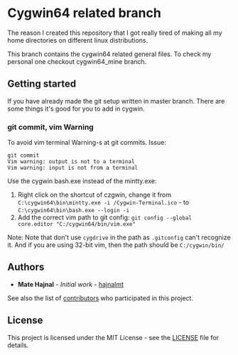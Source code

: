 # Cygwin64 related branch
The reason I created this repository that I got really tired of making all my
home directories on different linux distributions.

This branch contains the cygwin64 related general files. To check my personal
one checkout cygwin64_mine branch.

## Getting started
If you have already made the git setup written in master branch.
There are some things it's good for you to add in cygwin.

### git commit, vim Warning
To avoid vim terminal Warning-s at git commits.
Issue:
```
git commit
Vim warning: output is not to a terminal
Vim warning: input is not from a terminal
```
Use the cygwin bash.exe instead of the mintty.exe:
1. Right click on the shortcut of czgwin, change it from
<code>C:\cygwin64\bin\mintty.exe -i /Cygwin-Terminal.ico</code> - to
<code>C:\cygwin64\bin\bash.exe --login -i</code>
2. Add the correct vim path to git config:
<code>git config --global core.editor "C:/cygwin64/bin/vim.exe"</code>

Note: Note that don't use <code>cygdrive</code> in the path as <code>.gitconfig</code> can't recognize it. And if you are using 32-bit vim, then the path should be <code>C:/cygwin/bin/</code>

## Authors
* **Mate Hajnal** - *Initial work* - [hajnalmt](https://github.com/hajnalmt)

See also the list of
[contributors](https://github.com/hajnalmt/home_dirs/graphs/contributors)
who participated in this project.

## License
This project is licensed under the MIT License - see the [LICENSE](LICENSE)
file for details.
